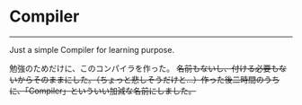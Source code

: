 # Compiler

---
Just a simple Compiler for learning purpose. 

勉強のためだけに、このコンパイラを作った。
~~名前もないし、付ける必要もないからそのままにした。（ちょっと悲しそうだけと…）作った後二時間のうちに、「Compiler」といういい加減な名前にしました。~~
